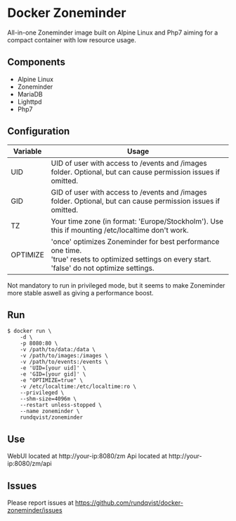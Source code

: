 # Docker Zoneminder
All-in-one Zoneminder image built on Alpine Linux and Php7 aiming for a compact container with low resource usage.

## Components
* Alpine Linux
* Zoneminder
* MariaDB
* Lighttpd
* Php7

## Configuration
| Variable | Usage |
|----------|-------|
| UID | UID of user with access to /events and /images folder. Optional, but can cause permission issues if omitted. |
| GID | GID of user with access to /events and /images folder. Optional, but can cause permission issues if omitted. |
| TZ | Your time zone (in format: 'Europe/Stockholm'). Use this if mounting /etc/localtime don't work. |
| OPTIMIZE | 'once' optimizes Zoneminder for best performance one time.<br/> 'true' resets to optimized settings on every start. <br/> 'false' do not optimize settings. |

Not mandatory to run in privileged mode, but it seems to make Zoneminder more stable aswell as giving a performance boost.

## Run
```
$ docker run \
    -d \
    -p 8080:80 \
    -v /path/to/data:/data \
    -v /path/to/images:/images \
    -v /path/to/events:/events \
    -e 'UID=[your uid]' \
    -e 'GID=[your gid]' \
    -e "OPTIMIZE=true" \
    -v /etc/localtime:/etc/localtime:ro \
    --privileged \
    --shm-size=4096m \
    --restart unless-stopped \
    --name zoneminder \
    rundqvist/zoneminder
```

## Use
WebUI located at http://your-ip:8080/zm
Api located at http://your-ip:8080/zm/api

## Issues
Please report issues at https://github.com/rundqvist/docker-zoneminder/issues

